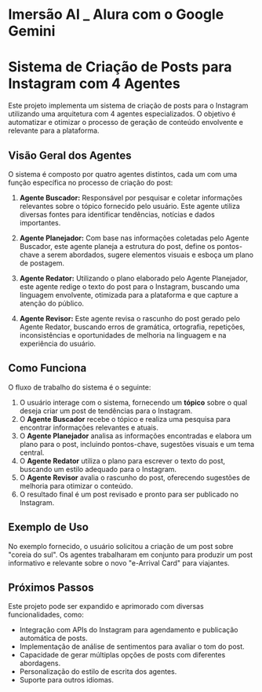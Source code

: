# Imersão AI _ Alura com o Google Gemini


# Sistema de Criação de Posts para Instagram com 4 Agentes

Este projeto implementa um sistema de criação de posts para o Instagram utilizando uma arquitetura com 4 agentes especializados. O objetivo é automatizar e otimizar o processo de geração de conteúdo envolvente e relevante para a plataforma.

## Visão Geral dos Agentes

O sistema é composto por quatro agentes distintos, cada um com uma função específica no processo de criação do post:

1.  **Agente Buscador:** Responsável por pesquisar e coletar informações relevantes sobre o tópico fornecido pelo usuário. Este agente utiliza diversas fontes para identificar tendências, notícias e dados importantes.

2.  **Agente Planejador:** Com base nas informações coletadas pelo Agente Buscador, este agente planeja a estrutura do post, define os pontos-chave a serem abordados, sugere elementos visuais e esboça um plano de postagem.

3.  **Agente Redator:** Utilizando o plano elaborado pelo Agente Planejador, este agente redige o texto do post para o Instagram, buscando uma linguagem envolvente, otimizada para a plataforma e que capture a atenção do público.

4.  **Agente Revisor:** Este agente revisa o rascunho do post gerado pelo Agente Redator, buscando erros de gramática, ortografia, repetições, inconsistências e oportunidades de melhoria na linguagem e na experiência do usuário.

## Como Funciona

O fluxo de trabalho do sistema é o seguinte:

1.  O usuário interage com o sistema, fornecendo um **tópico** sobre o qual deseja criar um post de tendências para o Instagram.
2.  O **Agente Buscador** recebe o tópico e realiza uma pesquisa para encontrar informações relevantes e atuais.
3.  O **Agente Planejador** analisa as informações encontradas e elabora um plano para o post, incluindo pontos-chave, sugestões visuais e um tema central.
4.  O **Agente Redator** utiliza o plano para escrever o texto do post, buscando um estilo adequado para o Instagram.
5.  O **Agente Revisor** avalia o rascunho do post, oferecendo sugestões de melhoria para otimizar o conteúdo.
6.  O resultado final é um post revisado e pronto para ser publicado no Instagram.

## Exemplo de Uso

No exemplo fornecido, o usuário solicitou a criação de um post sobre "coreia do sul". Os agentes trabalharam em conjunto para produzir um post informativo e relevante sobre o novo "e-Arrival Card" para viajantes.

## Próximos Passos

Este projeto pode ser expandido e aprimorado com diversas funcionalidades, como:

* Integração com APIs do Instagram para agendamento e publicação automática de posts.
* Implementação de análise de sentimentos para avaliar o tom do post.
* Capacidade de gerar múltiplas opções de posts com diferentes abordagens.
* Personalização do estilo de escrita dos agentes.
* Suporte para outros idiomas.

